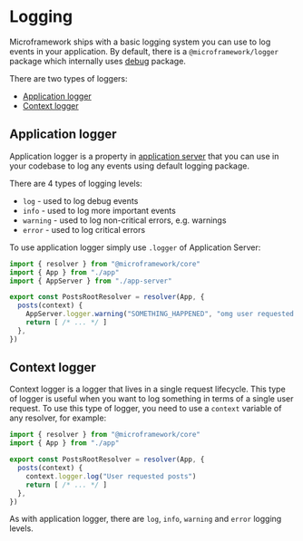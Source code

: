# Logging

Microframework ships with a basic logging system you can use to log events in your application.
By default, there is a `@microframework/logger` package which 
internally uses [debug](https://github.com/visionmedia/debug) package.

There are two types of loggers:

* [Application logger](#application-logger)
* [Context logger](#context-logger)

## Application logger

Application logger is a property in [application server](application-server.md) that you can use in your codebase
to log any events using default logging package.

There are 4 types of logging levels:

* `log` - used to log debug events
* `info` - used to log more important events
* `warning` - used to log non-critical errors, e.g. warnings
* `error` -  used to log critical errors

To use application logger simply use `.logger` of Application Server:

```typescript
import { resolver } from "@microframework/core"
import { App } from "./app"
import { AppServer } from "./app-server"

export const PostsRootResolver = resolver(App, {
  posts(context) {
    AppServer.logger.warning("SOMETHING_HAPPENED", "omg user requested posts")
    return [ /* ... */ ]
  },
})
```
## Context logger

Context logger is a logger that lives in a single request lifecycle.
This type of logger is useful when you want to log something in terms of a single user request.
To use this type of logger, you need to use a `context` variable of any resolver, for example:

```typescript
import { resolver } from "@microframework/core"
import { App } from "./app"

export const PostsRootResolver = resolver(App, {
  posts(context) {
    context.logger.log("User requested posts")
    return [ /* ... */ ]
  },
})
```

As with application logger, there are `log`, `info`, `warning` and `error` logging levels.